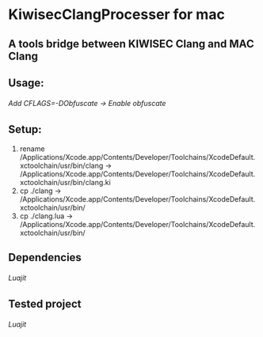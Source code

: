 # KiwisecClangProcesser for mac 
## A tools bridge between KIWISEC Clang and MAC Clang

## Usage:
###### Add CFLAGS=-DObfuscate -> Enable obfuscate

## Setup:
1. rename /Applications/Xcode.app/Contents/Developer/Toolchains/XcodeDefault.xctoolchain/usr/bin/clang -> /Applications/Xcode.app/Contents/Developer/Toolchains/XcodeDefault.xctoolchain/usr/bin/clang.ki
2. cp ./clang -> /Applications/Xcode.app/Contents/Developer/Toolchains/XcodeDefault.xctoolchain/usr/bin/
3. cp ./clang.lua -> /Applications/Xcode.app/Contents/Developer/Toolchains/XcodeDefault.xctoolchain/usr/bin/

## Dependencies
###### Luajit

## Tested project
###### Luajit